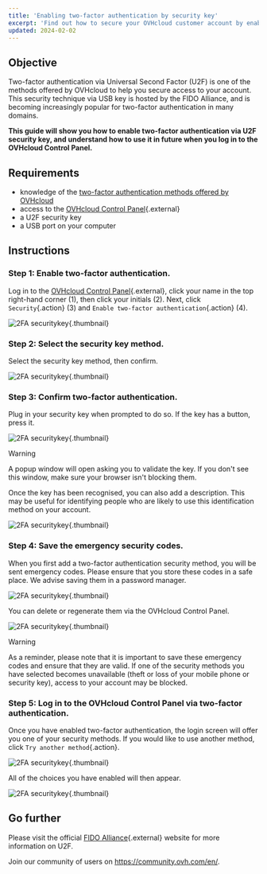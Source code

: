 ```yaml
---
title: 'Enabling two-factor authentication by security key'
excerpt: 'Find out how to secure your OVHcloud customer account by enabling two-factor authentication via U2F security key'
updated: 2024-02-02
---
```


## Objective

Two-factor authentication via Universal Second Factor (U2F) is one of the methods offered by OVHcloud to help you secure access to your account. This security technique via USB key is hosted by the FIDO Alliance, and is becoming increasingly popular for two-factor authentication in many domains.

**This guide will show you how to enable two-factor authentication via U2F security key, and understand how to use it in future when you log in to the OVHcloud Control Panel.**

## Requirements

- knowledge of the [two-factor authentication methods offered by OVHcloud](/pages/account_and_service_management/account_information/secure-ovhcloud-account-with-2fa)
- access to the [OVHcloud Control Panel](https://www.ovh.com/auth/?action=gotomanager&from=https://www.ovh.ie/&ovhSubsidiary=ie){.external}
- a U2F security key
- a USB port on your computer

## Instructions

### Step 1: Enable two-factor authentication.

Log in to the [OVHcloud Control Panel](https://www.ovh.com/auth/?action=gotomanager&from=https://www.ovh.ie/&ovhSubsidiary=ie){.external}, click your name in the top right-hand corner (1), then click your initials (2). Next, click `Security`{.action} (3) and `Enable two-factor authentication`{.action} (4).

![2FA securitykey](images/hub2FA.png){.thumbnail}

### Step 2: Select the security key method.

Select the security key method, then confirm.

![2FA securitykey](images/2fakey1edit.png){.thumbnail}

### Step 3: Confirm two-factor authentication.

Plug in your security key when prompted to do so. If the key has a button, press it. 

![2FA securitykey](images/2fakey2.png){.thumbnail}

> [!warning]
>
> A popup window will open asking you to validate the key. If you don't see this window, make sure your browser isn't blocking them.

Once the key has been recognised, you can also add a description. This may be useful for identifying people who are likely to use this identification method on your account.

![2FA securitykey](images/2fakey3.png){.thumbnail}

### Step 4: Save the emergency security codes.

When you first add a two-factor authentication security method, you will be sent emergency codes. Please ensure that you store these codes in a safe place. We advise saving them in a password manager.

![2FA securitykey](images/2facodes.png){.thumbnail}

You can delete or regenerate them via the OVHcloud Control Panel.

![2FA securitykey](images/2facodesaction.png){.thumbnail}

> [!warning]
>
> As a reminder, please note that it is important to save these emergency codes and ensure that they are valid. If one of the security methods you have selected becomes unavailable (theft or loss of your mobile phone or security key), access to your account may be blocked.
> 
> 

### Step 5: Log in to the OVHcloud Control Panel via two-factor authentication.

Once you have enabled two-factor authentication, the login screen will offer you one of your security methods. If you would like to use another method, click `Try another method`{.action}.

![2FA securitykey](images/2fakeylogin.png){.thumbnail}

All of the choices you have enabled will then appear.

![2FA securitykey](images/2faloginchoice.png){.thumbnail}

## Go further

Please visit the official [FIDO Alliance](https://fidoalliance.org/){.external} website for more information on U2F.

Join our community of users on <https://community.ovh.com/en/>.
